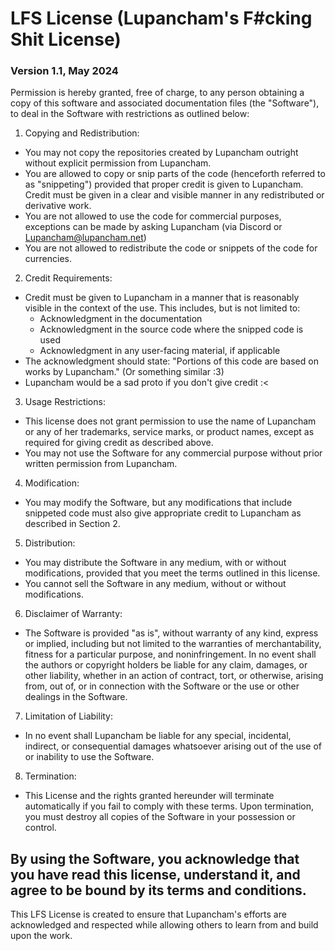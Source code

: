 # LFS License (Lupancham's F#cking Shit License)
### Version 1.1, May 2024

Permission is hereby granted, free of charge, to any person obtaining a copy of this software and associated documentation files (the "Software"), to deal in the Software with restrictions as outlined below:

1. Copying and Redistribution:
- You may not copy the repositories created by Lupancham outright without explicit permission from Lupancham.
- You are allowed to copy or snip parts of the code (henceforth referred to as "snippeting") provided that proper credit is given to Lupancham. Credit must be given in a clear and visible manner in any redistributed or derivative work.
- You are not allowed to use the code for commercial purposes, exceptions can be made by asking Lupancham (via Discord or Lupancham@lupancham.net)
- You are not allowed to redistribute the code or snippets of the code for currencies.

2. Credit Requirements:
- Credit must be given to Lupancham in a manner that is reasonably visible in the context of the use. This includes, but is not limited to:
  - Acknowledgment in the documentation
  - Acknowledgment in the source code where the snipped code is used
  - Acknowledgment in any user-facing material, if applicable
- The acknowledgment should state: "Portions of this code are based on works by Lupancham." (Or something similar :3)
- Lupancham would be a sad proto if you don't give credit :<

3. Usage Restrictions:
- This license does not grant permission to use the name of Lupancham or any of her trademarks, service marks, or product names, except as required for giving credit as described above.
- You may not use the Software for any commercial purpose without prior written permission from Lupancham.

4. Modification:
- You may modify the Software, but any modifications that include snippeted code must also give appropriate credit to Lupancham as described in Section 2.

5. Distribution:
- You may distribute the Software in any medium, with or without modifications, provided that you meet the terms outlined in this license.
- You cannot sell the Software in any medium, without or without modifications.

6. Disclaimer of Warranty:
- The Software is provided "as is", without warranty of any kind, express or implied, including but not limited to the warranties of merchantability, fitness for a particular purpose, and noninfringement. In no event shall the authors or copyright holders be liable for any claim, damages, or other liability, whether in an action of contract, tort, or otherwise, arising from, out of, or in connection with the Software or the use or other dealings in the Software.

7. Limitation of Liability:
- In no event shall Lupancham be liable for any special, incidental, indirect, or consequential damages whatsoever arising out of the use of or inability to use the Software.

8. Termination:
- This License and the rights granted hereunder will terminate automatically if you fail to comply with these terms. Upon termination, you must destroy all copies of the Software in your possession or control.
  
By using the Software, you acknowledge that you have read this license, understand it, and agree to be bound by its terms and conditions.
---
This LFS License is created to ensure that Lupancham's efforts are acknowledged and respected while allowing others to learn from and build upon the work.
